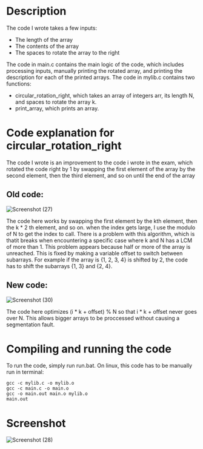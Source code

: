 # Description

The code I wrote takes a few inputs:
- The length of the array
- The contents of the array
- The spaces to rotate the array to the right

The code in main.c contains the main logic of the code, which includes processing inputs, manually printing the rotated array, and printing the description for each of the printed arrays.
The code in mylib.c contains two functions:
- circular_rotation_right, which takes an array of integers arr, its length N, and spaces to rotate the array k.
- print_array, which prints an array.

# Code explanation for circular_rotation_right
The code I wrote is an improvement to the code i wrote in the exam, which rotated the code right by 1 by swapping the first element of the array by the second element, then the third element, and so on until the end of the array
## Old code:

![Screenshot (27)](https://user-images.githubusercontent.com/114073455/215250656-168373b7-ebbb-4dd7-b400-841c2bd1ca9c.png)

The code here works by swapping the first element by the kth element, then the k * 2 th element, and so on. when the index gets large, I use the modulo of N to get the index to call.
There is a problem with this algorithm, which is thatit breaks when encountering a specific case where k and N has a LCM of more than 1. This problem appears because half or more of the array is unreached. This is fixed by making a variable offset to switch between subarrays.
For example if the array is {1, 2, 3, 4} is shifted by 2, the code has to shift the subarrays {1, 3} and {2, 4}.

## New code:
![Screenshot (30)](https://user-images.githubusercontent.com/114073455/215277991-d8d758af-f31d-447c-9c2f-7f6bb6ef2716.png)

The code here optimizes (i * k + offset) % N so that i * k + offset never goes over N. This allows bigger arrays to be proccessed without causing a segmentation fault.


# Compiling and running the code
To run the code, simply run run.bat.
On linux, this code has to be manually run in terminal:
```
gcc -c mylib.c -o mylib.o
gcc -c main.c -o main.o
gcc -o main.out main.o mylib.o
main.out
```
# Screenshot

![Screenshot (28)](https://user-images.githubusercontent.com/114073455/215251517-16285942-ff86-4282-afee-f08f67c58049.png)

